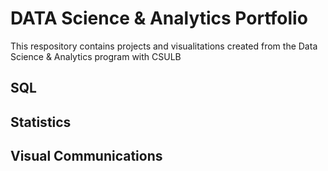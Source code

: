 # DATA Science & Analytics Portfolio
This respository contains projects and visualitations created from the Data Science & Analytics program with CSULB
## SQL
## Statistics
## Visual Communications
